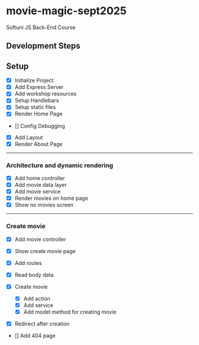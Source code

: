 # movie-magic-sept2025
Softuni JS Back-End Course

## Development Steps

## Setup
- [x] Initialize Project
- [x] Add Express Server
- [x] Add workshop resources
- [x] Setup Handlebars
- [x] Setup static files
- [x] Render Home Page
- [] Config Debugging
- [x] Add Layout
- [x] Render About Page
---
### Architecture and dynamic rendering
- [x] Add home controller
- [x] Add movie data layer
- [x] Add movie service
- [x] Render movies on home page
- [x] Show no movies screen
---
### Create movie
- [x] Add movie controller
- [x] Show create movie page
- [x] Add routes
- [x] Read body data
- [x] Create movie
  - [x] Add action
  - [x] Add service
  - [x] Add model method for creating movie
- [x] Redirect after creation



  




- [] Add 404 page
